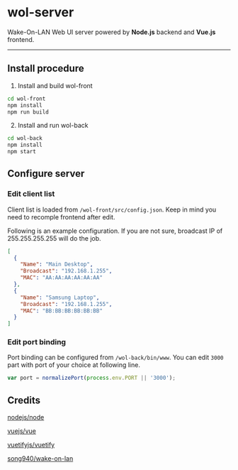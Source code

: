 # wol-server

Wake-On-LAN Web UI server powered by **Node.js** backend and **Vue.js** frontend.

* * *

## Install procedure
1. Install and build wol-front
```bash
cd wol-front
npm install
npm run build
```

2. Install and run wol-back
```bash
cd wol-back
npm install
npm start
``` 

## Configure server
### Edit client list
Client list is loaded from `/wol-front/src/config.json`. Keep in mind you need to recomple frontend after edit.

Following is an example configuration. If you are not sure, broadcast IP of 255.255.255.255 will do the job.

```JSON
[
  {
    "Name": "Main Desktop",
    "Broadcast": "192.168.1.255",
    "MAC": "AA:AA:AA:AA:AA:AA"
  },
  {
    "Name": "Samsung Laptop",
    "Broadcast": "192.168.1.255",
    "MAC": "BB:BB:BB:BB:BB:BB"
  }
]
```

### Edit port binding
Port binding can be configured from `/wol-back/bin/www`. You can edit `3000` part with port of your choice at following line.

```js
var port = normalizePort(process.env.PORT || '3000');
```

## Credits
[nodejs/node](https://github.com/nodejs/node)

[vuejs/vue](https://github.com/vuejs/vue)

[vuetifyjs/vuetify](https://github.com/vuetifyjs/vuetify)

[song940/wake-on-lan](https://github.com/song940/wake-on-lan)
